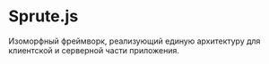 # Sprute.js
Изоморфный фреймворк, реализующий единую архитектуру для клиентской и серверной части приложения.
